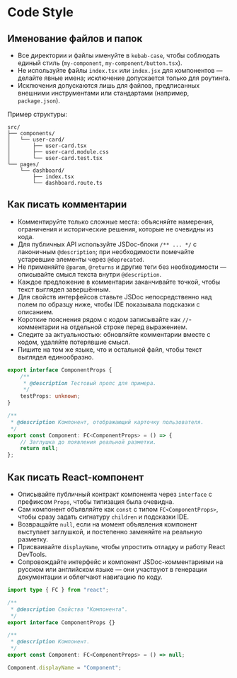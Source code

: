 # Code Style

## Именование файлов и папок

- Все директории и файлы именуйте в `kebab-case`, чтобы соблюдать единый стиль (`my-component`, `my-component/button.tsx`).
- Не используйте файлы `index.tsx` или `index.jsx` для компонентов — делайте явные имена; исключение допускается только для роутинга.
- Исключения допускаются лишь для файлов, предписанных внешними инструментами или стандартами (например, `package.json`).

Пример структуры:

```text
src/
├── components/
│   └── user-card/
│       ├── user-card.tsx
│       ├── user-card.module.css
│       └── user-card.test.tsx
└── pages/
    └── dashboard/
        ├── index.tsx
        └── dashboard.route.ts
```

## Как писать комментарии

- Комментируйте только сложные места: объясняйте намерения, ограничения и исторические решения, которые не очевидны из кода.
- Для публичных API используйте JSDoc-блоки `/** ... */` с лаконичным `@description`; при необходимости помечайте устаревшие элементы через `@deprecated`.
- Не применяйте `@param`, `@returns` и другие теги без необходимости — описывайте смысл текста внутри `@description`.
- Каждое предложение в комментарии заканчивайте точкой, чтобы текст выглядел завершённым.
- Для свойств интерфейсов ставьте JSDoc непосредственно над полем по образцу ниже, чтобы IDE показывала подсказки с описанием.
- Короткие пояснения рядом с кодом записывайте как `//`-комментарии на отдельной строке перед выражением.
- Следите за актуальностью: обновляйте комментарии вместе с кодом, удаляйте потерявшие смысл.
- Пишите на том же языке, что и остальной файл, чтобы текст выглядел единообразно.

```typescript
export interface ComponentProps {
    /**
     * @description Тестовый пропс для примера.
     */
    testProps: unknown;
}

/**
 * @description Компонент, отображающий карточку пользователя.
 */
export const Component: FC<ComponentProps> = () => {
    // Заглушка до появления реальной разметки.
    return null;
};
```

## Как писать React-компонент

- Описывайте публичный контракт компонента через `interface` с префиксом `Props`, чтобы типизация была очевидна.
- Сам компонент объявляйте как `const` c типом `FC<ComponentProps>`, чтобы сразу задать сигнатуру `children` и подсказки IDE.
- Возвращайте `null`, если на момент объявления компонент выступает заглушкой, и постепенно заменяйте на реальную разметку.
- Присваивайте `displayName`, чтобы упростить отладку и работу React DevTools.
- Сопровождайте интерфейс и компонент JSDoc-комментариями на русском или английском языке — они участвуют в генерации документации и облегчают навигацию по коду.

```typescript
import type { FC } from "react";

/**
 * @description Свойства "Компонента".
 */
export interface ComponentProps {}

/**
 * @description Компонент.
 */
export const Component: FC<ComponentProps> = () => null;

Component.displayName = "Component";
```
